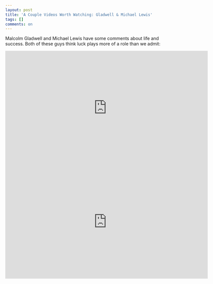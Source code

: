 ```yaml
---
layout: post
title: 'A Couple Videos Worth Watching: Gladwell & Michael Lewis'
tags: []
comments: on
---
```

Malcolm Gladwell and Michael Lewis have some comments about life and success. Both of these guys think luck plays more of a role than we admit:
<iframe width="640" height="360" src="http://www.youtube.com/embed/CiQ_T5C3hIM" frameborder="0" allowfullscreen></iframe>
<iframe width="640" height="360" src="http://www.youtube.com/embed/QyL9H4wJ0VE" frameborder="0" allowfullscreen></iframe>
